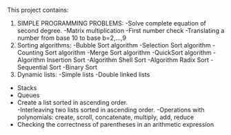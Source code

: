 This project contains:
1. SIMPLE PROGRAMMING PROBLEMS:
  -Solve complete equation of second degree.
   -Matrix multiplication
    -First number check
     -Translating a number from base 10 to base b=2,...,9
2. Sorting algorithms:
  -Bubble Sort algorithm
   -Selection Sort algorithm
    -Counting Sort algorithm
     -Merge Sort algorithm
      -QuickSort algorithm
       -Algorithm Insertion Sort
        -Algorithm Shell Sort
         -Algorithm Radix Sort
          -Sequential Sort
        -Binary Sort
3. Dynamic lists:
-Simple lists
 -Double linked lists
  - Stacks
  - Queues
  - Create a list sorted in ascending order.   
 -Interleaving two lists sorted in ascending order. 
 -Operations with polynomials: create, scroll, concatenate, multiply, add, reduce
 - Checking the correctness of parentheses in an arithmetic expression
